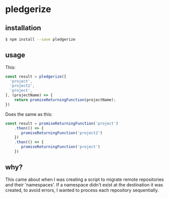 # pledgerize

## installation

```bash
$ npm install --save pledgerize
```

## usage

This:

```js
const result = pledgerize([
  'project',
  'project2',
  'project',
], (projectName) => {
    return promiseReturningFunction(projectName);
})
```

Does the same as this:

```js
const result = promiseReturningFunction('project')
    .then(() => {
       promiseReturningFunction('project2')
    })
    .then(() => {
       promiseReturningFunction('project')
    })
```

## why?

This came about when I was creating a script to migrate remote repositories and their 'namespaces'.
If a namespace didn't exist at the destination it was created, to avoid errors, I wanted to process 
each repository sequentially.